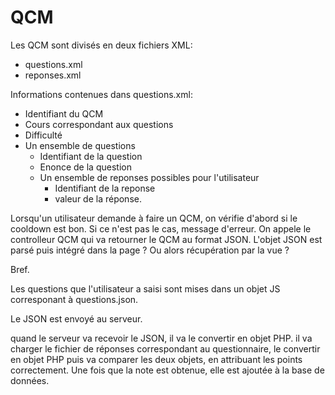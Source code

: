 # QCM

Les QCM sont divisés en deux fichiers XML:

* questions.xml
* reponses.xml

Informations contenues dans questions.xml:

* Identifiant du QCM
* Cours correspondant aux questions
* Difficulté
* Un ensemble de questions
  * Identifiant de la question
  * Enonce de la question
  * Un ensemble de reponses possibles pour l'utilisateur
    * Identifiant de la reponse
    * valeur de la réponse.

Lorsqu'un utilisateur demande à faire un QCM, on vérifie d'abord si le cooldown est bon. Si ce n'est pas le cas, message d'erreur.
On appele le controlleur QCM qui va retourner le QCM au format JSON.
L'objet JSON est parsé puis intégré dans la page ?
Ou alors récupération par la vue ?

Bref.

Les questions que l'utilisateur a saisi sont mises dans un objet JS corresponant à questions.json.

Le JSON est envoyé au serveur.

quand le serveur va recevoir le JSON, il va le convertir en objet PHP.
il va charger le fichier de réponses correspondant au questionnaire, le convertir en objet PHP puis va comparer les deux objets, en attribuant les points correctement.
Une fois que la note est obtenue, elle est ajoutée à la base de données.
